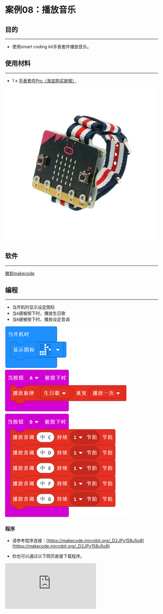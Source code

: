 # 案例08：播放音乐

## 目的
---
- 使用smart coding kit手表套件播放音乐。

## 使用材料
---

- 1 x [手表套件Pro（淘宝购买链接）](https://item.taobao.com/item.htm?ft=t&id=582042009614)

![](./images/smart_coding_kit_case_08_01.png)


## 软件
---
[微软makecode](https://makecode.microbit.org/#)

## 编程
---

- 当开机时显示设定图标
- 当`A`键被按下时，播放生日歌
- 当`B`键被按下时，播放设定音调

![](./images/smart_coding_kit_case_08_02.png)






### 程序
- 请参考程序连接：[https://makecode.microbit.org/_D2JPv158u5o8](https://makecode.microbit.org/_D2JPv158u5o8)

- 你也可以通过以下网页直接下载程序。

<div
    style={{
        position: 'relative',
        paddingBottom: '60%',
        overflow: 'hidden',
    }}
>
    <iframe
        src="https://makecode.microbit.org/_hiRiC6PPT4Pd"
        frameborder="0"
        sandbox="allow-popups allow-forms allow-scripts allow-same-origin"
        style={{
            position: 'absolute',
            width: '100%',
            height: '100%',
        }}
    />
</div>
---


## 结论
---
- 当开机时显示设定图标
- 当`A`键被按下时，播放生日歌
- 当`B`键被按下时，播放设定音调




## 思考
---


## 常见问题


## 相关阅读
---
